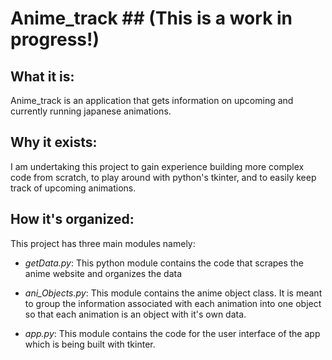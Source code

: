 # Anime_track ## (This is a work in progress!)

## **What it is:** 
Anime_track is an application that gets information on upcoming and currently running japanese animations.

## **Why it exists:**
I am undertaking this project to gain experience building more complex code from scratch, to play around with python's tkinter,
and to easily keep track of upcoming animations.

## **How it's organized:**
This project has three main modules namely:

- *getData.py*: This python module contains the code that scrapes the anime website and organizes the data

- *ani_Objects.py*: This module contains the anime object class. It is meant to group the information associated 
with each animation into one object so that each animation is an object with it's own data.

- *app.py*: This module contains the code for the user interface of the app which is being built with tkinter. 
